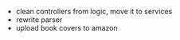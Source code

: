- clean controllers from logic, move it to services
- rewrite parser
- upload book covers to amazon
